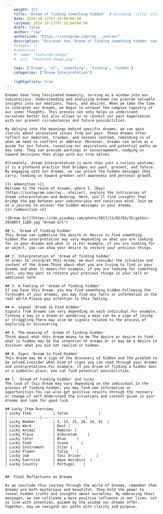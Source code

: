 ```yaml
---
    weight: 373
    title: "Dream of finding something hidden"  # Assuming 'title' column exists
    date: 2024-10-13T07:26:00+08:00
    lastmod: 2024-10-13T07:26:00+08:00
    draft: false
    author: "ray"
    authorLink: "https://instagram.com/ray._.atelier"
    description: "Discover how 'Dream of finding something hidden' can interpret your future and uncover its significant meanings in your life."
    #images: []
    #resources:
    #- name: "featured-image"
    #  src: "featured-image.png"
    
    tags: ['Dream', 'of', 'something', 'finding', 'hidden']
    categories: ["Dream Interpretation"]
    
    lightgallery: true
---
```

    
    Dreams have long fascinated humanity, serving as a window into our subconscious. Understanding and analyzing dreams can provide valuable insights into our emotions, fears, and desires. When we take the time to interpret our dreams, we begin to unravel the complex tapestry of our inner thoughts. This process not only helps us understand ourselves better but also allows us to connect our past experiences with our present circumstances and future possibilities.
    
    By delving into the meanings behind specific dreams, we can gain clarity about unresolved issues from our past. These dreams often reflect our memories, traumas, and lessons learned, reminding us of what we need to confront or embrace. Moreover, dreams can serve as a guide for our future, revealing our aspirations and potential paths we may take. They can provide warnings or encouragement, nudging us toward decisions that align with our true selves.
    
    Ultimately, dream interpretation is more than just a curious pastime; it is a profound practice that bridges our past, present, and future. By engaging with our dreams, we can unlock the hidden messages they carry, leading us toward greater self-awareness and personal growth.
    
    {{< admonition >}}
    Welcome to the realm of dreams, where I, [Ray](https://instagram.com/ray._.atelier), explore the intricacies of dream interpretation and meaning. Here, you’ll find insights that bridge the gap between your subconscious and conscious mind. Join me on a journey to uncover the hidden messages in your dreams.
    {{< /admonition >}}
    
    ![Dream Grl](https://cdn.pixabay.com/photo/2017/11/02/03/35/gothic-2910057_1280.jpg "Dream Grl")
    
    ## 1. 'Dream of finding hidden'
    This dream can symbolize the desire or desire to find something hidden.The interpretation may vary depending on what you are looking for in your dreams and what it is.For example, if you are looking for an object, you can show your desire to restore your precious things.
    
    ## 2. Interpretation of 'dream of finding hidden'
    In order to interpret this dream, we must consider the situation and content of the dream.Think about what you are trying to find in your dreams and what it means.For example, if you are looking for something lost, you may want to restore your precious things in your self or emotional term.
    
    ## 3. A feeling of 'dream of finding hidden'
    If you have this dream, you may find something hidden.Following the foresight of your dreams, you may find any facts or information in the real world.Please pay attention to this feeling.
    
    ## 4. Signal 'Dream to Find Hidden'
    Signals from dreams can vary depending on each individual.For example, finding a way in a dream or wandering a maze can be a sign of losing or struggling.There may also be signals related to the process of exploring or discovering.
    
    ## 5. The meaning of 'dream of finding hidden'
    Think about what this dream means to me.The desire or desire to find what is hidden may be the intention of dreams.Or it may be a desire to discover what you did not realize or hidden.
    
    ## 6. Signs 'Dream to Find Hidden'
    This dream may be a sign of the discovery of hidden and the problem to be solved.Consider what kind of signs you can read through your dreams and interpretations.For example, if you dream of finding a hidden door or a symbolic place, you can find potential possibilities.
    
    ## 7. 'Dream of finding hidden' and lucky
    The luck of this dream may vary depending on the individual.In the process of finding hidden, you may find new information or opportunities.You can also get positive results through the recovery or change of self.Understand the situations and content given in your dreams and look for good luck.
    
    ## Lucky Item Overview
    | Lucky Item          | Value              |
    |---------------|--------------------|
    | Lucky Number        | 3, 13, 22, 26, 34, 41  |
    | Lucky Word          | Rest |
    | Lucky Animal        | Hamster |
    | Lucky Place         | Arboretum     |
    | Lucky Color         | Blue     |
    | Lucky Food          | Scone      |
    | Lucky Instrument    | Sitar |
    | Lucky Flower        | Tulip    |
    | Lucky Job           | Taxi Driver       |
    | Lucky Exercise      | Aqua Aerobics  |
    | Lucky Country       | Portugal    |
    
    
    ##  Final Reflections on Dreams
    
    As we conclude this journey through the world of dreams, remember that dreams are both mysterious and beautiful. They hold the power to reveal hidden truths and insights about ourselves. By embracing their messages, we can cultivate a more positive influence in our lives. Let us live with intention, guided by the wisdom our dreams offer. Together, may we navigate our paths with clarity and purpose.
    